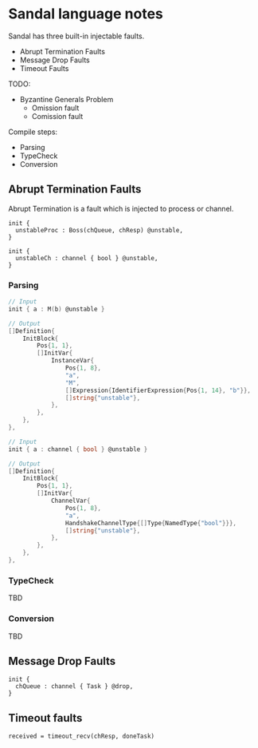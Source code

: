 # Sandal language notes

Sandal has three built-in injectable faults.

- Abrupt Termination Faults
- Message Drop Faults
- Timeout Faults

TODO:

- Byzantine Generals Problem
  - Omission fault
  - Comission fault

Compile steps:

- Parsing
- TypeCheck
- Conversion

## Abrupt Termination Faults

Abrupt Termination is a fault which is injected to process or channel.

```
init {
  unstableProc : Boss(chQueue, chResp) @unstable,
}

init {
  unstableCh : channel { bool } @unstable,
}
```

### Parsing

```go
// Input
init { a : M(b) @unstable }

// Output
[]Definition{
	InitBlock{
		Pos{1, 1},
		[]InitVar{
			InstanceVar{
				Pos{1, 8},
				"a",
				"M",
				[]Expression{IdentifierExpression{Pos{1, 14}, "b"}},
				[]string{"unstable"},
			},
		},
	},
},
```

```go
// Input
init { a : channel { bool } @unstable }

// Output
[]Definition{
	InitBlock{
		Pos{1, 1},
		[]InitVar{
			ChannelVar{
				Pos{1, 8},
				"a",
				HandshakeChannelType{[]Type{NamedType{"bool"}}},
				[]string{"unstable"},
			},
		},
	},
},
```

### TypeCheck

TBD

### Conversion

TBD

## Message Drop Faults

```
init {
  chQueue : channel { Task } @drop,
}
```

## Timeout faults

```
received = timeout_recv(chResp, doneTask)
```
